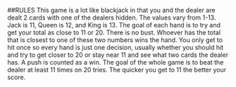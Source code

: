 ##RULES
This game is a lot like blackjack in that you and the dealer are dealt 2 cards with one of the dealers hidden. The values vary from 1-13. Jack is 11, Queen is 12, and King is 13. The goal of each hand is to try and get your total as close to 11 or 20. There is no bust. Whoever has the total that is closest to one of these two numbers wins the hand. You only get to hit once so every hand is just one decision, usually whether you should hit and try to get closer to 20 or stay near 11 and see what two cards the dealer has. A push is counted as a win. The goal of the whole game is to beat the dealer at least 11 times on 20 tries. The quicker you get to 11 the better your score. 

